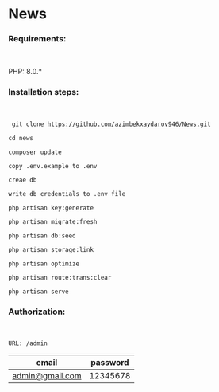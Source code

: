 # News

<h3><b>Requirements:</b></h3><br/>
    
   PHP: 8.0.*

<h3><b>Installation steps:</b></h3><br/>

<code> git clone  https://github.com/azimbekxaydarov946/News.git</code>

<code>cd news</code>

<code>composer update</code>

<code>copy .env.example to .env</code>

<code>creae db</code>

<code>write db credentials to .env file</code>

<code>php artisan key:generate</code>

<code>php artisan migrate:fresh</code>

<code>php artisan db:seed</code>

<code>php artisan storage:link</code>

<code>php artisan optimize</code>

<code>php artisan route:trans:clear</code>

<code>php artisan serve</code>

<h3><b>Authorization:</b></h3><br/>

<code>URL: /admin</code>
    
|           email         |   password |
|-------------------------|------------|
|      admin@gmail.com    |  12345678  |
